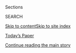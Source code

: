 <div id="app">

<div>

<div class="NYTAppHideMasthead css-1r6wvpq e1suatyy0">

<div class="section css-ui9rw0 e1suatyy2">

<div class="css-eph4ug er09x8g0">

<div class="css-6n7j50">

</div>

<span class="css-1dv1kvn">Sections</span>

<div class="css-10488qs">

<span class="css-1dv1kvn">SEARCH</span>

</div>

[Skip to content](#site-content)[Skip to site
index](#site-index)

</div>

<div class="css-10698na e1huz5gh0">

</div>

</div>

<div id="masthead-bar-one" class="section hasLinks css-15hmgas e1csuq9d3">

<div class="css-uqyvli e1csuq9d0">

</div>

<div class="css-1uqjmks e1csuq9d1">

</div>

<div class="css-9e9ivx">

[](https://myaccount.nytimes.com/auth/login?response_type=cookie&client_id=vi)

</div>

<div class="css-1bvtpon e1csuq9d2">

[Today’s Paper](https://www.nytimes.com/section/todayspaper)

</div>

</div>

</div>

</div>

<div data-aria-hidden="false">

<div id="site-content" data-role="main">

<div id="top-wrapper" class="css-15p45cc eaca97t0" type="top">

<div id="top-slug" class="css-19x0jxb eaca97t1" hidden="">

Advertisement

</div>

[Continue reading the main
story](#after-top)

<div class="ad top-wrapper" style="text-align:center;height:100%;display:block;min-height:90px">

<div id="top" class="place-ad" data-position="top" data-size-key="top">

</div>

</div>

<div id="after-top">

</div>

</div>

<div id="byline" class="section css-15h4p1b e9abtgs0">

<div class="css-1j21atc e1svk9qx1">

<div class="css-nfcc9b e1svk9qx3">

<div class="css-cnx41t">

![Portrait of William K.
Rashbaum](https://static01.nyt.com/images/2018/06/13/multimedia/author-william-k-rashbaum/author-william-k-rashbaum-thumbLarge.jpg)

</div>

<div class="css-vl9dhg e1svk9qx5">

<div class="css-1nrhkj6 e1svk9qx6">

# William K. Rashbaum

</div>

## <span></span>

William K. Rashbaum is a senior writer on the Metro staff of The New
York Times, where he focuses on political and municipal corruption, the
courts, terrorism and broader law enforcement topics. Previously, he
covered federal court in Brooklyn and served as the newspaper’s police
bureau chief. He joined The Times in 1999, and has spent three decades
writing about crime in New York, the city’s police department and the
mob.

<span class="css-dd5dyy">More**</span>

</div>

</div>

</div>

<div>

<div id="mid1-wrapper" class="css-1mn4oms eaca97t0" type="rank">

<div id="mid1-slug" class="css-1tag3rd eaca97t1">

Advertisement

</div>

[Continue reading the main
story](#after-mid1)

<div id="mid1" class="ad mid1-wrapper" style="text-align:center;height:100%;display:block">

</div>

<div id="after-mid1">

</div>

</div>

</div>

<div class="css-185go5a e1o5byef0">

<div class="css-15cbhtu">

  - [Latest](#stream-panel)
  - <span class="css-6n7j50">Search</span>
    <div class="control">
    <div class="label-container css-1dv1kvn">
    Search
    </div>
    <div class="css-wm4t3d">
    **<span id="clear-search-input" class="css-1dv1kvn">Clear this text
    input</span>
    </div>
    </div>
    <span class="css-1iovbfw"></span>

<div id="stream-panel" class="section css-8msx5b e1jz0cab1">

<div class="css-13mho3u">

1.  
    
    <div class="css-1cp3ece">
    
    <div class="css-1l4spti">
    
    [](/2020/08/03/nyregion/donald-trump-taxes-cyrus-vance.html)
    
    <div class="css-79elbk">
    
    ![](https://static01.nyt.com/images/2020/08/03/nyregion/03nytrumptaxes-1/03nytrumptaxes-1-thumbWide.jpg?quality=75&auto=webp&disable=upscale)
    
    </div>
    
    ## D.A. Is Investigating Trump and His Company Over Fraud, Filing Suggests
    
    The office of the district attorney, Cyrus R. Vance Jr., made the
    disclosure in a new court filing arguing Mr. Trump’s accountants
    should turn over his tax returns.
    
    <div class="css-1nqbnmb ea5icrr0">
    
    By <span class="css-1n7hynb">William K. Rashbaum <span>and</span>
    Benjamin
    Weiser</span>
    
    </div>
    
    </div>
    
    <div class="css-1lc2l26 e1xfvim33">
    
    </div>
    
    </div>

2.  
    
    <div class="css-1cp3ece">
    
    <div class="css-1l4spti">
    
    [](/2020/07/27/nyregion/donald-trump-taxes-cyrus-vance.html)
    
    <div class="css-79elbk">
    
    ![](https://static01.nyt.com/images/2020/07/27/nyregion/27nytrump/merlin_174883950_e60d81b0-29a2-405d-923f-1a4e6fc430ab-thumbWide.jpg?quality=75&auto=webp&disable=upscale)
    
    </div>
    
    ## Trump Again Tries to Block Subpoena for Taxes, Calling It ‘Wildly Overbroad’
    
    The president mounted his most forceful and detailed legal attack
    yet on the subpoena for his tax returns from the Manhattan district
    attorney.
    
    <div class="css-1nqbnmb ea5icrr0">
    
    By <span class="css-1n7hynb">Benjamin Weiser <span>and</span>
    William K.
    Rashbaum</span>
    
    </div>
    
    </div>
    
    <div class="css-1lc2l26 e1xfvim33">
    
    </div>
    
    </div>

3.  
    
    <div class="css-1cp3ece">
    
    <div class="css-1l4spti">
    
    [](/2020/07/26/nyregion/roy-den-hollander-judge.html)
    
    <div class="css-79elbk">
    
    ![](https://static01.nyt.com/images/2020/07/25/nyregion/26nj-judge-promo/26nj-judge-promo-thumbWide-v3.jpg?quality=75&auto=webp&disable=upscale)
    
    </div>
    
    ## Inside the Violent and Misogynistic World of Roy Den Hollander
    
    He was known for his hatred of women and his frivolous lawsuits.
    Then he killed the son of a New Jersey federal judge before taking
    his own life, officials said.
    
    <div class="css-1nqbnmb ea5icrr0">
    
    By <span class="css-1n7hynb">Nicole Hong, Mihir Zaveri
    <span>and</span> William K.
    Rashbaum</span>
    
    </div>
    
    </div>
    
    <div class="css-1lc2l26 e1xfvim33">
    
    </div>
    
    </div>

4.  
    
    <div class="css-1cp3ece">
    
    <div class="css-1l4spti">
    
    [](/2020/07/25/nyregion/roy-den-hollander-esther-salas-list.html)
    
    <div class="css-79elbk">
    
    ![](https://static01.nyt.com/images/2020/07/25/nyregion/25NJJUDGE-2/25NJJUDGE-2-thumbWide.jpg?quality=75&auto=webp&disable=upscale)
    
    </div>
    
    ## Misogynistic Lawyer Who Killed Judge’s Son Had List of Possible Targets
    
    The list was found after the lawyer killed himself and had more than
    a dozen names, including three other judges and two doctors.
    
    <div class="css-1nqbnmb ea5icrr0">
    
    By <span class="css-1n7hynb">William K.
    Rashbaum</span>
    
    </div>
    
    </div>
    
    <div class="css-1lc2l26 e1xfvim33">
    
    </div>
    
    </div>

5.  
    
    <div class="css-1cp3ece">
    
    <div class="css-1l4spti">
    
    [](/2020/07/22/nyregion/hells-angels-bronx-pagans-murder.html)
    
    <div class="css-79elbk">
    
    ![](https://static01.nyt.com/images/2020/07/22/nyregion/22hellsangels01-sub/merlin_174843645_5c2443a2-8fab-4a0b-a50e-2988ba7b2859-thumbWide.jpg?quality=75&auto=webp&disable=upscale)
    
    </div>
    
    ## Hells Angels Accused in Brazen Killing of Rival Biker Gang Leader
    
    The execution-style slaying was retribution for an earlier attack on
    the Hells Angels clubhouse in the Bronx, the police said.
    
    <div class="css-1nqbnmb ea5icrr0">
    
    By <span class="css-1n7hynb">Ed Shanahan <span>and</span> William K.
    Rashbaum</span>
    
    </div>
    
    </div>
    
    <div class="css-1lc2l26 e1xfvim33">
    
    </div>
    
    </div>

6.  
    
    <div class="css-1cp3ece">
    
    <div class="css-1l4spti">
    
    [](/2020/07/22/nyregion/roy-den-hollander-esther-salas.html)
    
    <div class="css-79elbk">
    
    ![](https://static01.nyt.com/images/2020/08/22/nyregion/22nj-judgeSUB/22nj-judgeSUB-thumbWide.jpg?quality=75&auto=webp&disable=upscale)
    
    </div>
    
    ## Suspect in Death of N.J. Judge’s Son Is Linked to California Killing
    
    Roy Den Hollander, the “anti-feminist” who is the prime suspect in
    the New Jersey shooting, may also have killed a rival men’s rights
    lawyer, officials say.
    
    <div class="css-1nqbnmb ea5icrr0">
    
    By <span class="css-1n7hynb">Nicole Hong, William K. Rashbaum, Mihir
    Zaveri <span>and</span> Katherine
    Rosman</span>
    
    </div>
    
    </div>
    
    <div class="css-1lc2l26 e1xfvim33">
    
    </div>
    
    </div>

7.  
    
    <div class="css-1cp3ece">
    
    <div class="css-1l4spti">
    
    [](/2020/07/20/nyregion/esther-salas.html)
    
    <div class="css-79elbk">
    
    ![](https://static01.nyt.com/images/2020/08/20/world/20njjudge-promo/20njjudge-promo-thumbWide.jpg?quality=75&auto=webp&disable=upscale)
    
    </div>
    
    ## ‘Anti-Feminist’ Lawyer Is Suspect in Killing of Son of Federal Judge in N.J.
    
    Roy Den Hollander had openly seethed against the judge, Esther
    Salas. After the shooting at her home, he was found dead in an
    apparent suicide.
    
    <div class="css-1nqbnmb ea5icrr0">
    
    By <span class="css-1n7hynb">Nicole Hong, William K. Rashbaum
    <span>and</span> Mihir
    Zaveri</span>
    
    </div>
    
    </div>
    
    <div class="css-1lc2l26 e1xfvim33">
    
    </div>
    
    </div>

8.  
    
    <div class="css-1cp3ece">
    
    <div class="css-1l4spti">
    
    [](/2020/07/17/nyregion/fahim-saleh-suspect-tyrese-devon-haspil.html)
    
    <div class="css-79elbk">
    
    ![](https://static01.nyt.com/images/2020/07/16/nyregion/00nycmurder-hfo/00nycmurder-hfo-thumbWide.jpg?quality=75&auto=webp&disable=upscale)
    
    </div>
    
    ## Tech C.E.O.’s Former Assistant Charged With His Grisly Murder
    
    The police said the former employee, who had been fired for stealing
    $90,000, stabbed and dismembered Fahim Saleh in his Manhattan
    apartment.
    
    <div class="css-1nqbnmb ea5icrr0">
    
    By <span class="css-1n7hynb">William K. Rashbaum, Alan Feuer
    <span>and</span> Michael
    Gold</span>
    
    </div>
    
    </div>
    
    <div class="css-1lc2l26 e1xfvim33">
    
    </div>
    
    </div>

9.  
    
    <div class="css-1cp3ece">
    
    <div class="css-1l4spti">
    
    [](/2020/07/16/nyregion/donald-trump-taxes-cyrus-vance.html)
    
    <div class="css-79elbk">
    
    ![](https://static01.nyt.com/images/2020/07/16/nyregion/16nytrumptaxes/merlin_174608280_9570afbd-ccf6-40ea-9551-9e36b3a4d76e-thumbWide.jpg?quality=75&auto=webp&disable=upscale)
    
    </div>
    
    ## D.A. Accuses Trump of Delay ‘Strategy’ in Fight Over Tax Returns
    
    The Manhattan district attorney told a judge that by refusing to
    comply with a subpoena, the president is effectively putting himself
    above the law.
    
    <div class="css-1nqbnmb ea5icrr0">
    
    By <span class="css-1n7hynb">Benjamin Weiser <span>and</span>
    William K.
    Rashbaum</span>
    
    </div>
    
    </div>
    
    <div class="css-1lc2l26 e1xfvim33">
    
    </div>
    
    </div>

10. 
    
    <div class="css-1cp3ece">
    
    <div class="css-1l4spti">
    
    [](/2020/07/15/nyregion/fahim-saleh-lower-east-side-murder.html)
    
    <div class="css-79elbk">
    
    ![](https://static01.nyt.com/images/2020/07/15/nyregion/15nycmurder/15nycmurder-thumbWide-v2.jpg?quality=75&auto=webp&disable=upscale)
    
    </div>
    
    ## Dismemberment of Tech C.E.O. Fahim Saleh Looks Like ‘Professional Job’
    
    Mr. Saleh, 33, was followed into his luxury Manhattan condo by a man
    dressed all in black, an official said.
    
    <div class="css-1nqbnmb ea5icrr0">
    
    By <span class="css-1n7hynb">Michael Gold, William K. Rashbaum
    <span>and</span> Daniel E. Slotnik</span>
    
    </div>
    
    </div>
    
    <div class="css-1lc2l26 e1xfvim33">
    
    </div>
    
    </div>

<div class="css-13mho3u">

<div class="css-1t62hi8">

<div class="css-1stvaey">

Show
More

<div>

<div style="border:0;clip:rect(0 0 0 0);height:1px;margin:-1px;overflow:hidden;white-space:nowrap;padding:0;width:1px;position:absolute" data-role="log" data-aria-live="assertive">

</div>

<div style="border:0;clip:rect(0 0 0 0);height:1px;margin:-1px;overflow:hidden;white-space:nowrap;padding:0;width:1px;position:absolute" data-role="log" data-aria-live="assertive">

</div>

<div style="border:0;clip:rect(0 0 0 0);height:1px;margin:-1px;overflow:hidden;white-space:nowrap;padding:0;width:1px;position:absolute" data-role="log" data-aria-live="polite">

</div>

<div style="border:0;clip:rect(0 0 0 0);height:1px;margin:-1px;overflow:hidden;white-space:nowrap;padding:0;width:1px;position:absolute" data-role="log" data-aria-live="polite">

</div>

</div>

</div>

</div>

</div>

</div>

<div class="css-g6hk37 supplemental">

<div id="mid2-wrapper" class="css-10wkyv7 eaca97t0" type="lede">

<div id="mid2-slug" class="css-1tag3rd eaca97t1">

Advertisement

</div>

[Continue reading the main
story](#after-mid2)

<div id="mid2" class="ad mid2-wrapper" style="text-align:center;height:100%;display:block;min-height:250px">

</div>

<div id="after-mid2">

</div>

</div>

## Follow Elsewhere

<div class="module-body">

  - [**<span data-aria-hidden="true">WRashbaum</span><span class="css-1dv1kvn">twitter
    page for
    WRashbaum</span>](https://twitter.com/WRashbaum)
  - [**<span data-aria-hidden="true">100011318836079</span><span class="css-1dv1kvn">facebook
    page for
    100011318836079</span>](https://www.facebook.com/100011318836079)

</div>

</div>

</div>

</div>

</div>

</div>

</div>

## Site Index

<div>

</div>

## Site Information Navigation

  - [© <span>2020</span> <span>The New York Times
    Company</span>](https://help.nytimes.com/hc/en-us/articles/115014792127-Copyright-notice)

<!-- end list -->

  - [NYTCo](https://www.nytco.com/)
  - [Contact
    Us](https://help.nytimes.com/hc/en-us/articles/115015385887-Contact-Us)
  - [Work with us](https://www.nytco.com/careers/)
  - [Advertise](https://nytmediakit.com/)
  - [T Brand Studio](http://www.tbrandstudio.com/)
  - [Your Ad
    Choices](https://www.nytimes.com/privacy/cookie-policy#how-do-i-manage-trackers)
  - [Privacy](https://www.nytimes.com/privacy)
  - [Terms of
    Service](https://help.nytimes.com/hc/en-us/articles/115014893428-Terms-of-service)
  - [Terms of
    Sale](https://help.nytimes.com/hc/en-us/articles/115014893968-Terms-of-sale)
  - [Site
    Map](https://spiderbites.nytimes.com)
  - [Help](https://help.nytimes.com/hc/en-us)
  - [Subscriptions](https://www.nytimes.com/subscription?campaignId=37WXW)

</div>

</div>
